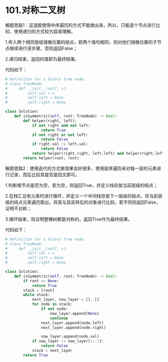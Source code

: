 # 101.对称二叉树

解题思路1：这道题使用中序遍历的方式不能做出来，所以，只能逐个节点进行比较，使用递归的方式较为容易理解。

1.传入两个相同层级镜像位置的结点，若两个值均相同，则对他们镜像位置的子节点继续进行该步骤，否则返回False；

2.递归结束，返回的值即为最终结果。

代码如下：

```python
# Definition for a binary tree node.
# class TreeNode:
#     def __init__(self, x):
#         self.val = x
#         self.left = None
#         self.right = None

class Solution:
    def isSymmetric(self, root: TreeNode) -> bool:
        def helper(right, left):
            if not right and not left:
                return True
            if not right or not left:
                return False
            if right.val != left.val:
                return False
            return helper(right.right, left.left) and helper(right.left, left.right)
        return helper(root, root)
```

解题思路2：使用迭代的方式做效果会好很多，使用层序遍历来对每一层的元素进行记录，而后比较其是否是回文即可。

1.判断根节点是否为空，若为空，则返回True，并定义栈存放当前层级的结点；

2.在栈汇总有元素时进行循环，并定义一个中间栈存放下一层级的结点，将当前层级的结点元素遍历取出，将其与其反转后的对象进行比较，若不同则返回False，证明不对称；

3.循环结束，则证明整棵树都是对称的，返回True作为最终结果。

代码如下：

```python
# Definition for a binary tree node.
# class TreeNode:
#     def __init__(self, x):
#         self.val = x
#         self.left = None
#         self.right = None

class Solution:
    def isSymmetric(self, root: TreeNode) -> bool:
        if root == None:
            return True
        stack = [root]
        while stack:
            next_layer, now_layer = [], []
            for node in stack:
                if not node:
                    now_layer.append(None)
                    continue
                next_layer.append(node.left)
                next_layer.append(node.right)

                now_layer.append(node.val)
            if now_layer != now_layer[::-1]:
                return False
            stack = next_layer
        return True
```

